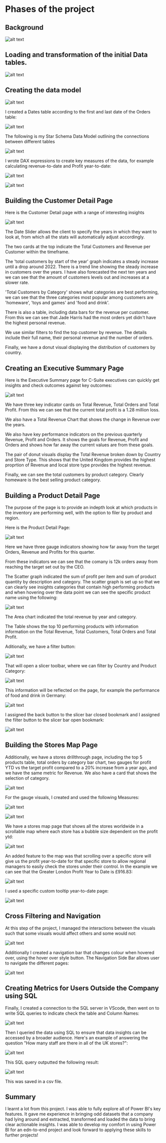 # Phases of the project

## Background

![alt text](image-1.png)

## Loading and transformation of the initial Data tables.

![alt text](image.png)

## Creating the data model

![alt text](image-2.png)

I created a Dates table according to the first and last date of the Orders table:

![alt text](image-6.png)

The following is my Star Schema Data Model outlining the connections between different tables

![alt text](image-3.png)

I wrote DAX expressions to create key measures of the data, for example calculating revenue-to-date and Profit year-to-date:

![alt text](image-4.png)

![alt text](image-5.png)

## Building the Customer Detail Page

Here is the Customer Detail page with a range of interesting insights

![alt text](image-7.png)

The Date Slider allows the client to specify the years in which they want to look at, from which all the stats will automatically adjust accordingly.

The two cards at the top indicate the Total Customers and Revenue per Customer within the timeframe.

The 'total customers by start of the year' graph indicates a steady increase until a drop around 2022. There is a trend line showing the steady increase in customers over the years. I have also forecasted the next ten years and we can see that the amount of customers levels out and increases at a slower rate.

'Total Customers by Category' shows what categories are best performing, we can see that the three categories most popular among customers are 'homeware', 'toys and games' and 'food and drink'.

There is also a table, including data bars for the revenue per customer. From this we can see that Jade Harris had the most orders yet didn't have the highest personal revenue.

We use similar filters to find the top customer by revenue. The details include their full name, their personal revenue and the number of orders.

Finally, we have a donut visual displaying the distribution of customers by country.

## Creating an Executive Summary Page

Here is the Executive Summary page for C-Suite executives can quickly get insights and check outcomes against key outcomes:

![alt text](image-8.png)

We have three key indicator cards on Total Revenue, Total Orders and Total Profit. From this we can see that the current total profit is a 1.28 million loss.

We also have a Total Revenue Chart that shows the change in Revenue over the years.

We also have key performance indicators on the previous quarterly Revenue, Profit and Orders. It shows the goals for Revenue, Profit and Orders and shows how far away the current values are from these goals.

The pair of donut visuals display the Total Revenue broken down by Country and Store Type. This shows that the United Kingdom provides the highest proprtion of Revenue and local store type provides the highest revenue.

Finally, we can see the total customers by product category. Clearly homeware is the best selling product category.

## Building a Product Detail Page

The purpose of the page is to provide an indepth look at which products in the inventory are performing well, with the option to filer by product and region.

Here is the Product Detail Page:

![alt text](image-12.png)

Here we have three gauge indicators showing how far away from the target Orders, Revenue and Profits for this quarter.

From these indicators we can see that the comany is 12k orders away from reaching the target set out by the CEO.

The Scatter graph indicated the sum of profit per item and sum of product quantity by description and category. The scatter graph is set up so that we can clearly see insights categories that contain high performing products and when hovering over the data point we can see the specific product name using the following:

![alt text](image-11.png)


The Area chart indicated the total revenue by year and category.

The Table shows the top 10 performing products with information information on the Total Revenue, Total Customers, Total Orders and Total Profit.

Aditionally, we have a filter button:

![alt text](image-13.png)

That will open a slicer toolbar, where we can filter by Country and Product Category:

![alt text](image-15.png)

This information will be reflected on the page, for example the performance of food and drink in Germany:

![alt text](image-16.png)

I assigned the back button to the slicer bar closed bookmark and I assigned the filter button to the slicer bar open bookmark:

![alt text](image-17.png)

## Building the Stores Map Page


Additionally, we have a stores drillthrough page, including the top 5 products table, total orders by category bar chart, two gauges for profit YTD vs the target profit compared to a 20% increase from a year ago, and we have the same metric for Revenue. We also have a card that shows the selection of category.

![alt text](image-9.png)

For the gauge visuals, I created and used the following Measures:

![alt text](image-18.png)

![alt text](image-19.png)

We have a stores map page that shows all the stores worldwide in a scrollable map where each store has a bubble size dependent on the profit ytd:

![alt text](image-14.png)

An added feature to the map was that scrolling over a specific store will give us the profit year-to-date for that specific store to allow regional managers to easily check the stores under their control. In the example we can see that the Greater London Profit Year to Date is £916.83:

![alt text](image-20.png)

I used a specific custom tooltip year-to-date page:

![alt text](image-21.png)

## Cross Filtering and Navigation

At this step of the project, I managed the interactions between the visuals such that some visuals would affect others and some would not:

![alt text](image-10.png)

Additionally I created a navigation bar that changes colour when hovered over, using the hover over style button. The Navigation Side Bar allows user to navigate the different pages:

![alt text](image-23.png)

## Creating Metrics for Users Outside the Company using SQL

Finally, I created a connection to the SQL server in VScode, then went on to write SQL queries to indicate check the table and Column Names:

![alt text](image-22.png)

Then I queried the data using SQL to ensure that data insights can be accessed by a broader audience. Here's an example of answering the question "How many staff are there in all of the UK stores?":

![alt text](image-26.png)

This SQL query outputted the following result:

![alt text](image-27.png)

This was saved in a csv file.

## Summary

I learnt a lot from this project. I was able to fully explore all of Power BI's key features. It gave me experience in bringing odd datasets that a company had lying around and extracted, transformed and loaded the data to bring clear actionable insights. I was able to develop my comfort in using Power BI for an edn-to-end project and look forward to applying these skills to further projects!